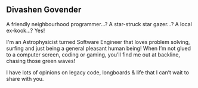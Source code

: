 <h2> Divashen Govender </h2>
<p class="lead mt-12"> A friendly neighbourhood programmer…? A star-struck star gazer…? A local ex-kook…? Yes! </p>

I'm an Astrophysicist turned Software Engineer that loves problem solving, surfing and just being a general pleasant human being! When I’m not glued to a computer screen, coding or gaming, you’ll find me out at backline, chasing those green waves!

I have lots of opinions on legacy code, longboards & life that I can’t wait to share with you.
